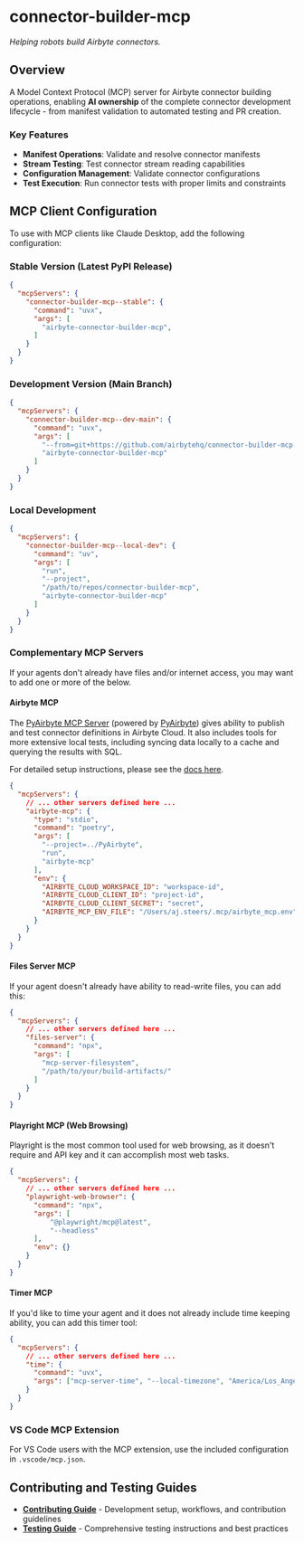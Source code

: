 # connector-builder-mcp

*Helping robots build Airbyte connectors.*

## Overview

A Model Context Protocol (MCP) server for Airbyte connector building operations, enabling **AI ownership** of the complete connector development lifecycle - from manifest validation to automated testing and PR creation.

### Key Features

- **Manifest Operations**: Validate and resolve connector manifests
- **Stream Testing**: Test connector stream reading capabilities  
- **Configuration Management**: Validate connector configurations
- **Test Execution**: Run connector tests with proper limits and constraints

## MCP Client Configuration

To use with MCP clients like Claude Desktop, add the following configuration:

### Stable Version (Latest PyPI Release)

```json
{
  "mcpServers": {
    "connector-builder-mcp--stable": {
      "command": "uvx",
      "args": [
        "airbyte-connector-builder-mcp",
      ]
    }
  }
}
```

### Development Version (Main Branch)

```json
{
  "mcpServers": {
    "connector-builder-mcp--dev-main": {
      "command": "uvx",
      "args": [
        "--from=git+https://github.com/airbytehq/connector-builder-mcp.git@main",
        "airbyte-connector-builder-mcp"
      ]
    }
  }
}
```

### Local Development

```json
{
  "mcpServers": {
    "connector-builder-mcp--local-dev": {
      "command": "uv",
      "args": [
        "run",
        "--project",
        "/path/to/repos/connector-builder-mcp",
        "airbyte-connector-builder-mcp"
      ]
    }
  }
}
```

### Complementary MCP Servers

If your agents don't already have files and/or internet access, you may want to add one or more of the below.

#### Airbyte MCP

The [PyAirbyte MCP Server](https://airbytehq.github.io/PyAirbyte/airbyte/mcp.html) (powered by [PyAirbyte](https://github.com/airbytehq/PyAirbyte)) gives ability to publish and test connector definitions in Airbyte Cloud. It also includes tools for more extensive local tests, including syncing data locally to a cache and querying the results with SQL.

For detailed setup instructions, please see the [docs here](https://airbytehq.github.io/PyAirbyte/airbyte/mcp.html).

```json
{
  "mcpServers": {
    // ... other servers defined here ...
    "airbyte-mcp": {
      "type": "stdio",
      "command": "poetry",
      "args": [
        "--project=../PyAirbyte",
        "run",
        "airbyte-mcp"
      ],
      "env": {
        "AIRBYTE_CLOUD_WORKSPACE_ID": "workspace-id",
        "AIRBYTE_CLOUD_CLIENT_ID": "project-id",
        "AIRBYTE_CLOUD_CLIENT_SECRET": "secret",
        "AIRBYTE_MCP_ENV_FILE": "/Users/aj.steers/.mcp/airbyte_mcp.env"
      }
    }
  }
}
```

#### Files Server MCP

If your agent doesn't already have ability to read-write files, you can add this:

```json
{
  "mcpServers": {
    // ... other servers defined here ...
    "files-server": {
      "command": "npx",
      "args": [
        "mcp-server-filesystem",
        "/path/to/your/build-artifacts/"
      ]
    }
  }
}
```

#### Playright MCP (Web Browsing)

Playright is the most common tool used for web browsing, as it doesn't require and API key and it can accomplish most web tasks.

```json
{
  "mcpServers": {
    // ... other servers defined here ...
    "playwright-web-browser": {
      "command": "npx",
      "args": [
          "@playwright/mcp@latest",
          "--headless"
      ],
      "env": {}
    }
  }
}
```

#### Timer MCP

If you'd like to time your agent and it does not already include time keeping ability, you can add this timer tool:

```json
{
  "mcpServers": {
    // ... other servers defined here ...
    "time": {
      "command": "uvx",
      "args": ["mcp-server-time", "--local-timezone", "America/Los_Angeles"]
    }
  }
}
```

### VS Code MCP Extension

For VS Code users with the MCP extension, use the included configuration in `.vscode/mcp.json`.

## Contributing and Testing Guides

- **[Contributing Guide](./CONTRIBUTING.md)** - Development setup, workflows, and contribution guidelines
- **[Testing Guide](./TESTING.md)** - Comprehensive testing instructions and best practices
